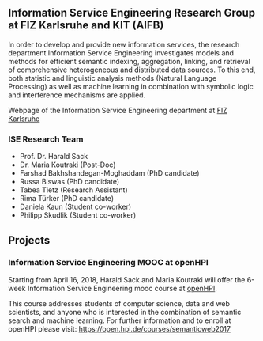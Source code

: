 ## Information Service Engineering Research Group at FIZ Karlsruhe and KIT (AIFB)

In order to develop and provide new information services, the research department Information Service Engineering investigates models and methods for efficient semantic indexing, aggregation, linking, and retrieval of comprehensive heterogeneous and distributed data sources. To this end, both statistic and linguistic analysis methods (Natural Language Processing) as well as machine learning in combination with symbolic logic and interference mechanisms are applied.

Webpage of the Information Service Engineering department at [FIZ Karlsruhe](https://www.fiz-karlsruhe.de/en/forschung/information-service-engineering.html)

### ISE Research Team

- Prof. Dr. Harald Sack
- Dr. Maria Koutraki (Post-Doc)
- Farshad Bakhshandegan-Moghaddam (PhD candidate)
- Russa Biswas (PhD candidate)
- Tabea Tietz (Research Assistant)
- Rima Türker (PhD candidate)
- Daniela Kaun (Student co-worker)
- Philipp Skudlik (Student co-worker)

## Projects

### Information Service Engineering MOOC at openHPI

Starting from April 16, 2018, Harald Sack and Maria Koutraki will offer the 6-week Information Service Engineering mooc course at [openHPI](https://open.hpi.de/). 

This course addresses students of computer science, data and web scientists, and anyone who is interested in the combination of semantic search and machine learning.
For further information and to enroll at openHPI please visit: https://open.hpi.de/courses/semanticweb2017



